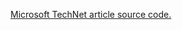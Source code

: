 <a href="https://social.technet.microsoft.com/wiki/contents/articles/51930.c-excel-connection-component-tray-builder.aspx">Microsoft TechNet article source code.</a>

